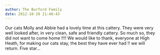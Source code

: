 ```yaml
---
author: The Burford Family
date: 2012-10-28 21:48:43
---
```

Our cats Molly and Abbie had a lovely time at this cattery. They were very well looked after, in very clean, safe and friendly cattery. So much so, they did not want to come home !!!! We would like to thank, everyone at High Heath, for making our cats stay, the best they have ever had !! we will return. Five star...


